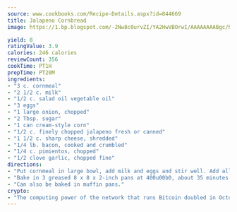 ```yaml
---
source: www.cookbooks.com/Recipe-Details.aspx?id=844669
title: Jalapeno Cornbread
image: https://1.bp.blogspot.com/-2Nw8c0urvZI/YA2HwVBOrwI/AAAAAAAABgc/hcoCuYbLRGghREWYfHLERS8jzKEXzVPXwCLcBGAsYHQ/s154/14.png

yield: 8
ratingValue: 3.9
calories: 246 calories
reviewCount: 356
cookTime: PT1H
prepTime: PT20M
ingredients:
- "3 c. cornmeal"
- "2 1/2 c. milk"
- "1/2 c. salad oil vegetable oil"
- "3 eggs"
- "1 large onion, chopped"
- "2 Tbsp. sugar"
- "1 can cream-style corn"
- "1/2 c. finely chopped jalapeno fresh or canned"
- "1 1/2 c. sharp cheese, shredded"
- "1/4 lb. bacon, cooked and crumbled"
- "1/4 c. pimientos, chopped"
- "1/2 clove garlic, chopped fine"
directions:
- "Put cornmeal in large bowl, add milk and eggs and stir well. Add all other ingredients as given in order."
- "Bake in 3 greased 8 x 8 x 2-inch pans at 400u00b0, about 35 minutes or until done."
- "Can also be baked in muffin pans."
crypto:
- "The computing power of the network that runs Bitcoin doubled in October, pushing out all but the most dedicated miners."
---
```

